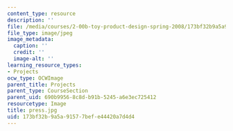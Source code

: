 ```yaml
---
content_type: resource
description: ''
file: /media/courses/2-00b-toy-product-design-spring-2008/173bf32b9a5a91577befe44420a7d4d4_press.jpg
file_type: image/jpeg
image_metadata:
  caption: ''
  credit: ''
  image-alt: ''
learning_resource_types:
- Projects
ocw_type: OCWImage
parent_title: Projects
parent_type: CourseSection
parent_uid: 690b9956-8c8d-b91b-5245-a6e3ec725412
resourcetype: Image
title: press.jpg
uid: 173bf32b-9a5a-9157-7bef-e44420a7d4d4
---
```

